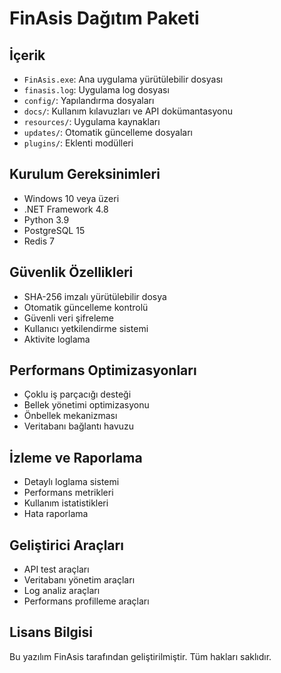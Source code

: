 # FinAsis Dağıtım Paketi

## İçerik

- `FinAsis.exe`: Ana uygulama yürütülebilir dosyası
- `finasis.log`: Uygulama log dosyası
- `config/`: Yapılandırma dosyaları
- `docs/`: Kullanım kılavuzları ve API dokümantasyonu
- `resources/`: Uygulama kaynakları
- `updates/`: Otomatik güncelleme dosyaları
- `plugins/`: Eklenti modülleri

## Kurulum Gereksinimleri

- Windows 10 veya üzeri
- .NET Framework 4.8
- Python 3.9
- PostgreSQL 15
- Redis 7

## Güvenlik Özellikleri

- SHA-256 imzalı yürütülebilir dosya
- Otomatik güncelleme kontrolü
- Güvenli veri şifreleme
- Kullanıcı yetkilendirme sistemi
- Aktivite loglama

## Performans Optimizasyonları

- Çoklu iş parçacığı desteği
- Bellek yönetimi optimizasyonu
- Önbellek mekanizması
- Veritabanı bağlantı havuzu

## İzleme ve Raporlama

- Detaylı loglama sistemi
- Performans metrikleri
- Kullanım istatistikleri
- Hata raporlama

## Geliştirici Araçları

- API test araçları
- Veritabanı yönetim araçları
- Log analiz araçları
- Performans profilleme araçları

## Lisans Bilgisi

Bu yazılım FinAsis tarafından geliştirilmiştir. Tüm hakları saklıdır. 